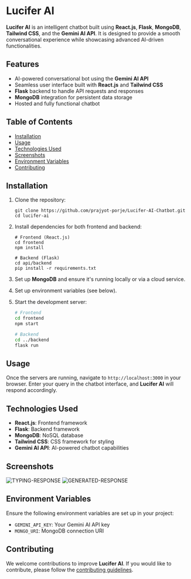 # **Lucifer AI**

**Lucifer AI** is an intelligent chatbot built using **React.js**, **Flask**, **MongoDB**, **Tailwind CSS**, and the **Gemini AI API**. It is designed to provide a smooth conversational experience while showcasing advanced AI-driven functionalities.

## **Features**
- AI-powered conversational bot using the **Gemini AI API**
- Seamless user interface built with **React.js** and **Tailwind CSS**
- **Flask** backend to handle API requests and responses
- **MongoDB** integration for persistent data storage
- Hosted and fully functional chatbot

## **Table of Contents**
- [Installation](#installation)
- [Usage](#usage)
- [Technologies Used](#technologies-used)
- [Screenshots](#screenshots)
- [Environment Variables](#environment-variables)
- [Contributing](#contributing)

## **Installation**

1. Clone the repository:
    ```terminal
    git clone https://github.com/prajyot-porje/Lucifer-AI-Chatbot.git
    cd lucifer-ai
    ```

2. Install dependencies for both frontend and backend:
    ```terminal
    # Frontend (React.js)
    cd frontend
    npm install

    # Backend (Flask)
    cd api/backend
    pip install -r requirements.txt
    ```

3. Set up **MongoDB** and ensure it's running locally or via a cloud service.

4. Set up environment variables (see below).

5. Start the development server:
    ```bash
    # Frontend
    cd frontend
    npm start

    # Backend
    cd ../backend
    flask run
    ```

## **Usage**

Once the servers are running, navigate to `http://localhost:3000` in your browser. Enter your query in the chatbot interface, and **Lucifer AI** will respond accordingly.

## **Technologies Used**
- **React.js**: Frontend framework
- **Flask**: Backend framework
- **MongoDB**: NoSQL database
- **Tailwind CSS**: CSS framework for styling
- **Gemini AI API**: AI-powered chatbot capabilities

## **Screenshots**
![TYPING-RESPONSE](https://github.com/user-attachments/assets/3fc951b1-df20-4e60-afda-bdd892462dfe)
![GENERATED-RESPONSE](https://github.com/user-attachments/assets/24f11fa5-5421-4572-8a10-8de2ed1a931f)


## **Environment Variables**

Ensure the following environment variables are set up in your project:

- `GEMINI_API_KEY`: Your Gemini AI API key
- `MONGO_URI`: MongoDB connection URI

## **Contributing**

We welcome contributions to improve **Lucifer AI**. If you would like to contribute, please follow the [contributing guidelines](CONTRIBUTING.md).


